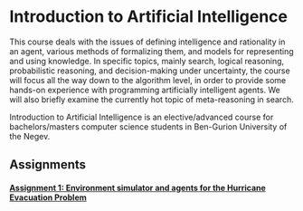 # Introduction to Artificial Intelligence

This course deals with the issues of defining intelligence and rationality in an agent, various methods of formalizing them, and models for representing and using knowledge. In specific topics, mainly search, logical reasoning, probabilistic reasoning, and decision-making under uncertainty, the course will focus all the way down to the algorithm level, in order to provide some hands-on experience with programming artificially intelligent agents. We will also briefly examine the currently hot topic of meta-reasoning in search.

Introduction to Artificial Intelligence is an elective/advanced course for bachelors/masters computer science students in Ben-Gurion University of the Negev.


## Assignments
#### [Assignment 1: Environment simulator and agents for the Hurricane Evacuation Problem](https://www.cs.bgu.ac.il/~shimony/AI2021/AIass1.html)
